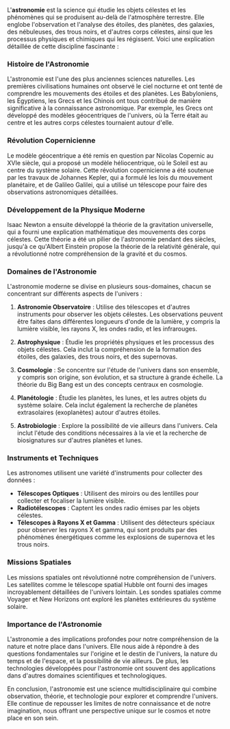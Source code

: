 L'**astronomie** est la science qui étudie les objets célestes et les phénomènes qui se produisent au-delà de l'atmosphère terrestre. Elle englobe l'observation et l'analyse des étoiles, des planètes, des galaxies, des nébuleuses, des trous noirs, et d'autres corps célestes, ainsi que les processus physiques et chimiques qui les régissent. Voici une explication détaillée de cette discipline fascinante :

### Histoire de l'Astronomie

L'astronomie est l'une des plus anciennes sciences naturelles. Les premières civilisations humaines ont observé le ciel nocturne et ont tenté de comprendre les mouvements des étoiles et des planètes. Les Babyloniens, les Égyptiens, les Grecs et les Chinois ont tous contribué de manière significative à la connaissance astronomique. Par exemple, les Grecs ont développé des modèles géocentriques de l'univers, où la Terre était au centre et les autres corps célestes tournaient autour d'elle.

### Révolution Copernicienne

Le modèle géocentrique a été remis en question par Nicolas Copernic au XVIe siècle, qui a proposé un modèle héliocentrique, où le Soleil est au centre du système solaire. Cette révolution copernicienne a été soutenue par les travaux de Johannes Kepler, qui a formulé les lois du mouvement planétaire, et de Galileo Galilei, qui a utilisé un télescope pour faire des observations astronomiques détaillées.

### Développement de la Physique Moderne

Isaac Newton a ensuite développé la théorie de la gravitation universelle, qui a fourni une explication mathématique des mouvements des corps célestes. Cette théorie a été un pilier de l'astronomie pendant des siècles, jusqu'à ce qu'Albert Einstein propose la théorie de la relativité générale, qui a révolutionné notre compréhension de la gravité et du cosmos.

### Domaines de l'Astronomie

L'astronomie moderne se divise en plusieurs sous-domaines, chacun se concentrant sur différents aspects de l'univers :

1. **Astronomie Observatoire** : Utilise des télescopes et d'autres instruments pour observer les objets célestes. Les observations peuvent être faites dans différentes longueurs d'onde de la lumière, y compris la lumière visible, les rayons X, les ondes radio, et les infrarouges.

2. **Astrophysique** : Étudie les propriétés physiques et les processus des objets célestes. Cela inclut la compréhension de la formation des étoiles, des galaxies, des trous noirs, et des supernovas.

3. **Cosmologie** : Se concentre sur l'étude de l'univers dans son ensemble, y compris son origine, son évolution, et sa structure à grande échelle. La théorie du Big Bang est un des concepts centraux en cosmologie.

4. **Planétologie** : Étudie les planètes, les lunes, et les autres objets du système solaire. Cela inclut également la recherche de planètes extrasolaires (exoplanètes) autour d'autres étoiles.

5. **Astrobiologie** : Explore la possibilité de vie ailleurs dans l'univers. Cela inclut l'étude des conditions nécessaires à la vie et la recherche de biosignatures sur d'autres planètes et lunes.

### Instruments et Techniques

Les astronomes utilisent une variété d'instruments pour collecter des données :

- **Télescopes Optiques** : Utilisent des miroirs ou des lentilles pour collecter et focaliser la lumière visible.
- **Radiotélescopes** : Captent les ondes radio émises par les objets célestes.
- **Télescopes à Rayons X et Gamma** : Utilisent des détecteurs spéciaux pour observer les rayons X et gamma, qui sont produits par des phénomènes énergétiques comme les explosions de supernova et les trous noirs.

### Missions Spatiales

Les missions spatiales ont révolutionné notre compréhension de l'univers. Les satellites comme le télescope spatial Hubble ont fourni des images incroyablement détaillées de l'univers lointain. Les sondes spatiales comme Voyager et New Horizons ont exploré les planètes extérieures du système solaire.

### Importance de l'Astronomie

L'astronomie a des implications profondes pour notre compréhension de la nature et notre place dans l'univers. Elle nous aide à répondre à des questions fondamentales sur l'origine et le destin de l'univers, la nature du temps et de l'espace, et la possibilité de vie ailleurs. De plus, les technologies développées pour l'astronomie ont souvent des applications dans d'autres domaines scientifiques et technologiques.

En conclusion, l'astronomie est une science multidisciplinaire qui combine observation, théorie, et technologie pour explorer et comprendre l'univers. Elle continue de repousser les limites de notre connaissance et de notre imagination, nous offrant une perspective unique sur le cosmos et notre place en son sein.